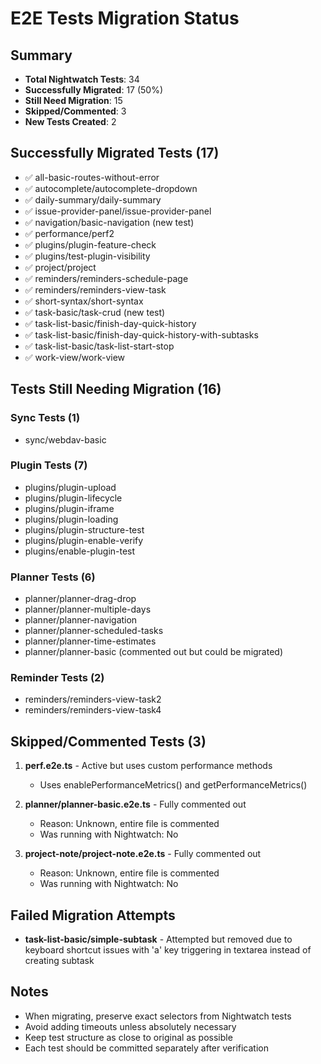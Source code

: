# E2E Tests Migration Status

## Summary

- **Total Nightwatch Tests**: 34
- **Successfully Migrated**: 17 (50%)
- **Still Need Migration**: 15
- **Skipped/Commented**: 3
- **New Tests Created**: 2

## Successfully Migrated Tests (17)

- ✅ all-basic-routes-without-error
- ✅ autocomplete/autocomplete-dropdown
- ✅ daily-summary/daily-summary
- ✅ issue-provider-panel/issue-provider-panel
- ✅ navigation/basic-navigation (new test)
- ✅ performance/perf2
- ✅ plugins/plugin-feature-check
- ✅ plugins/test-plugin-visibility
- ✅ project/project
- ✅ reminders/reminders-schedule-page
- ✅ reminders/reminders-view-task
- ✅ short-syntax/short-syntax
- ✅ task-basic/task-crud (new test)
- ✅ task-list-basic/finish-day-quick-history
- ✅ task-list-basic/finish-day-quick-history-with-subtasks
- ✅ task-list-basic/task-list-start-stop
- ✅ work-view/work-view

## Tests Still Needing Migration (16)

### Sync Tests (1)

- sync/webdav-basic

### Plugin Tests (7)

- plugins/plugin-upload
- plugins/plugin-lifecycle
- plugins/plugin-iframe
- plugins/plugin-loading
- plugins/plugin-structure-test
- plugins/plugin-enable-verify
- plugins/enable-plugin-test

### Planner Tests (6)

- planner/planner-drag-drop
- planner/planner-multiple-days
- planner/planner-navigation
- planner/planner-scheduled-tasks
- planner/planner-time-estimates
- planner/planner-basic (commented out but could be migrated)

### Reminder Tests (2)

- reminders/reminders-view-task2
- reminders/reminders-view-task4

## Skipped/Commented Tests (3)

1. **perf.e2e.ts** - Active but uses custom performance methods

   - Uses enablePerformanceMetrics() and getPerformanceMetrics()

2. **planner/planner-basic.e2e.ts** - Fully commented out

   - Reason: Unknown, entire file is commented
   - Was running with Nightwatch: No

3. **project-note/project-note.e2e.ts** - Fully commented out
   - Reason: Unknown, entire file is commented
   - Was running with Nightwatch: No

## Failed Migration Attempts

- **task-list-basic/simple-subtask** - Attempted but removed due to keyboard shortcut issues with 'a' key triggering in textarea instead of creating subtask

## Notes

- When migrating, preserve exact selectors from Nightwatch tests
- Avoid adding timeouts unless absolutely necessary
- Keep test structure as close to original as possible
- Each test should be committed separately after verification
